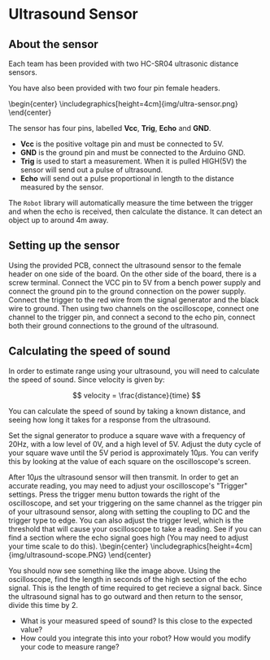 # Ultrasound Sensor

## About the sensor

Each team has been provided with two HC-SR04 ultrasonic distance sensors.

You have also been provided with two four pin female headers.

\begin{center}  \includegraphics[height=4cm]{img/ultra-sensor.png} \end{center}

The sensor has four pins, labelled **Vcc**, **Trig**, **Echo** and **GND**.

* **Vcc** is the positive voltage pin and must be connected to 5V.
* **GND** is the ground pin and must be connected to the Arduino GND.
* **Trig** is used to start a measurement. When it is pulled HIGH(5V) the sensor will send out a pulse of ultrasound.
* **Echo** will send out a pulse proportional in length to the distance measured by the sensor.

The `Robot` library will automatically measure the time between the trigger and when the echo is received, then calculate the distance. It can detect an object up to around 4m away.

## Setting up the sensor

Using the provided PCB, connect the ultrasound sensor to the female header on one side of the board. On the other side of the board, there is a screw terminal. Connect the VCC pin to 5V from a bench power supply and connect the ground pin to the ground connection on the power supply. Connect the trigger to the red wire from the signal generator and the black wire to ground. Then using two channels on the oscilloscope, connect one channel to the trigger pin, and connect a second to the echo pin, connect both their ground connections to the ground of the ultrasound.

[docs]: https://docs.sourcebots.org

## Calculating the speed of sound

In order to estimate range using your ultrasound, you will need to calculate the speed of sound. Since velocity is given by:

$$ velocity = \frac{distance}{time} $$

You can calculate the speed of sound by taking a known distance, and seeing how long it takes for a response from the ultrasound. 

Set the signal generator to produce a square wave with a frequency of 20Hz, with a low level of 0V, and a high level of 5V. Adjust the duty cycle of your square wave until the 5V period is approximately 10$\mu$s. You can verify this by looking at the value of each square on the oscilloscope's screen.

After 10$\mu$s the ultrasound sensor will then transmit. In order to get an accurate reading, you may need to adjust your oscilloscope's "Trigger" settings. Press the trigger menu button towards the right of the oscilloscope, and set your triggering on the same channel as the trigger pin of your ultrasound sensor, along with setting the coupling to DC and the trigger type to edge. You can also adjust the trigger level, which is the threshold that will cause your oscilloscope to take a reading. See if you can find a section where the echo signal goes high (You may need to adjust your time scale to do this).
\begin{center} \includegraphics[height=4cm]{img/ultrasound-scope.PNG} \end{center}

You should now see something like the image above. Using the oscilloscope, find the length in seconds of the high section of the echo signal. This is the length of time required to get recieve a signal back. Since the ultrasound signal has to go outward and then return to the sensor, divide this time by 2.

- What is your measured speed of sound? Is this close to the expected value?
- How could you integrate this into your robot? How would you modify your code to measure range?
